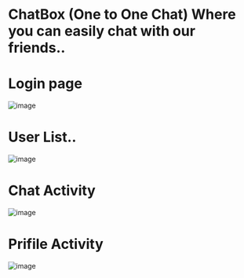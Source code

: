 # ChatBox (One to One Chat) Where you can easily chat with our friends..

# Login page
![image](https://user-images.githubusercontent.com/23735926/50736065-2b659400-11de-11e9-94f6-622a34fbc8b7.png)

# User List..
![image](https://user-images.githubusercontent.com/23735926/50736106-e42bd300-11de-11e9-9984-f4bf3fa40207.png)

# Chat Activity
![image](https://user-images.githubusercontent.com/23735926/50736097-b9da1580-11de-11e9-9c67-ad70003486e0.png)

# Prifile Activity
![image](https://user-images.githubusercontent.com/23735926/50736113-13dadb00-11df-11e9-91c2-efbd5a934303.png)

